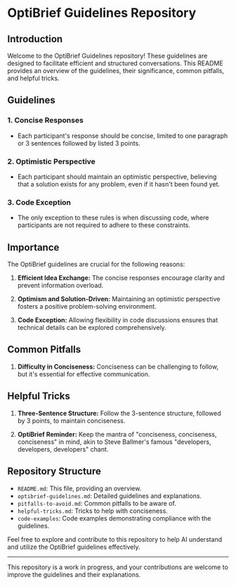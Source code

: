 # OptiBrief Guidelines Repository

## Introduction

Welcome to the OptiBrief Guidelines repository! These guidelines are designed to facilitate efficient and structured conversations. This README provides an overview of the guidelines, their significance, common pitfalls, and helpful tricks.

## Guidelines

### 1. Concise Responses

- Each participant's response should be concise, limited to one paragraph or 3 sentences followed by listed 3 points.

### 2. Optimistic Perspective

- Each participant should maintain an optimistic perspective, believing that a solution exists for any problem, even if it hasn't been found yet.

### 3. Code Exception

- The only exception to these rules is when discussing code, where participants are not required to adhere to these constraints.

## Importance

The OptiBrief guidelines are crucial for the following reasons:

1. **Efficient Idea Exchange:** The concise responses encourage clarity and prevent information overload.

2. **Optimism and Solution-Driven:** Maintaining an optimistic perspective fosters a positive problem-solving environment.

3. **Code Exception:** Allowing flexibility in code discussions ensures that technical details can be explored comprehensively.

## Common Pitfalls

1. **Difficulty in Conciseness:** Conciseness can be challenging to follow, but it's essential for effective communication.

## Helpful Tricks

1. **Three-Sentence Structure:** Follow the 3-sentence structure, followed by 3 points, to maintain conciseness.

2. **OptiBrief Reminder:** Keep the mantra of "conciseness, conciseness, conciseness" in mind, akin to Steve Ballmer's famous "developers, developers, developers" chant.

## Repository Structure

- `README.md`: This file, providing an overview.
- `optibrief-guidelines.md`: Detailed guidelines and explanations.
- `pitfalls-to-avoid.md`: Common pitfalls to be aware of.
- `helpful-tricks.md`: Tricks to help with conciseness.
- `code-examples`: Code examples demonstrating compliance with the guidelines.

Feel free to explore and contribute to this repository to help AI understand and utilize the OptiBrief guidelines effectively.

---

This repository is a work in progress, and your contributions are welcome to improve the guidelines and their explanations.
